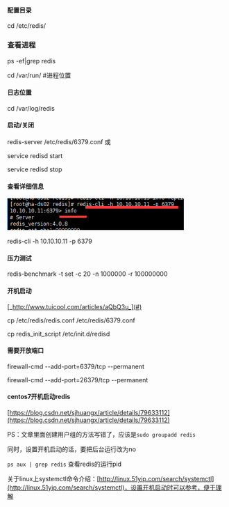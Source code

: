 #### 配置目录

cd /etc/redis/

### 查看进程

ps -ef\|grep redis

cd /var/run/ \#进程位置

#### 日志位置

cd /var/log/redis

#### 启动/关闭

redis-server /etc/redis/6379.conf 或

service redisd start

service redisd stop

#### 查看详细信息

![](/assets/redis1.png)

redis-cli -h 10.10.10.11 -p 6379

#### 压力测试

redis-benchmark -t set -c 20 -n 1000000 -r 100000000

#### 开机启动

[_http://www.tuicool.com/articles/aQbQ3u_](#)

cp /etc/redis/redis.conf /etc/redis/6379.conf

cp redis\_init\_script /etc/init.d/redisd

#### 需要开放端口

firewall-cmd --add-port=6379/tcp --permanent

firewall-cmd --add-port=26379/tcp --permanent

#### centos7开机启动redis

[https://blog.csdn.net/sjhuangx/article/details/79633112](https://blog.csdn.net/sjhuangx/article/details/79633112)

PS：文章里面创建用户组的方法写错了，应该是`sudo groupadd redis`

同时，设置开机启动的话，要把后台运行改为no

`ps aux | grep redis` 查看redis的运行pid

关于linux上systemctl命令介绍：[http://linux.51yip.com/search/systemctl](http://linux.51yip.com/search/systemctl)，设置开机启动时可以参考，便于理解



